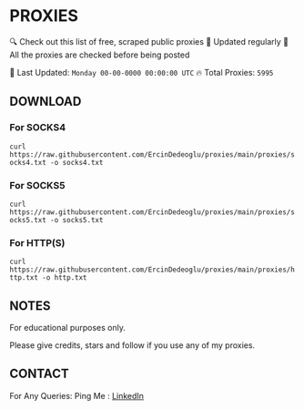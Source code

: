 
# PROXIES
🔍 Check out this list of free, scraped public proxies
🔧 Updated regularly
🙌 All the proxies are checked before being posted

📆 Last Updated: `Monday 00-00-0000 00:00:00 UTC`
🔥 Total Proxies: `5995`

## DOWNLOAD

### For SOCKS4

```curl https://raw.githubusercontent.com/ErcinDedeoglu/proxies/main/proxies/socks4.txt -o socks4.txt```

### For SOCKS5

```curl https://raw.githubusercontent.com/ErcinDedeoglu/proxies/main/proxies/socks5.txt -o socks5.txt```

### For HTTP(S)

```curl https://raw.githubusercontent.com/ErcinDedeoglu/proxies/main/proxies/http.txt -o http.txt```

## NOTES

For educational purposes only.

Please give credits, stars and follow if you use any of my proxies.

## CONTACT

 For Any Queries:
        Ping Me : [LinkedIn](https://www.linkedin.com/in/ercindedeoglu/)